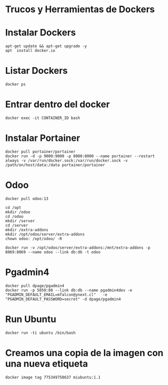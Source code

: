 # Trucos y Herramientas de Dockers

# Instalar Dockers
```
apt-get update && apt-get upgrade -y
apt  install docker.io
```

# Listar Dockers
```
docker ps
```

# Entrar dentro del docker
```
docker exec -it CONTAINER_ID bash
```


# Instalar Portainer
```
docker pull portainer/portainer
docker run -d -p 9000:9000 -p 8000:8000 --name portainer --restart always -v /var/run/docker.sock:/var/run/docker.sock -v /path/on/host/data:/data portainer/portainer
```


# Odoo
```
docker pull odoo:13

cd /opt
mkdir /odoo
cd /odoo
mkdir /server
cd /server
mkdir /extra-addons
mkdir /opt/odoo/server/extra-addons
chown odoo: /opt/odoo/ -R

docker run -v /opt/odoo/server/extra-addons:/mnt/extra-addons -p 8069:8069 --name odoo --link db:db -t odoo
```

# Pgadmin4
```
docker pull dpage/pgadmin4
docker run -p 5050:80 --link db:db --name pgadmin4dev -e "PGADMIN_DEFAULT_EMAIL=mfalcon@ynext.cl"   -e "PGADMIN_DEFAULT_PASSWORD=secret" -d dpage/pgadmin4
```

# Run Ubuntu
```
docker run -ti ubuntu /bin/bash
```

# Creamos una copia de la imagen con una nueva etiqueta
```
docker image tag 775349758637 miubuntu:1.1
```
